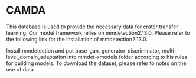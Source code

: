 # CAMDA
This database is used to provide the necessary data for crater transfer learning. Our model framework relies on mmdetection2.13.0.  Please refer to the following link for the installation of mmdetection2.13.0.

Install mmdetection and put base_gan, generator_discriminator, multi-level_domain_adaptation into mmdet->models folder according to his rules for building models. To download the dataset, please refer to notes on the use of data
